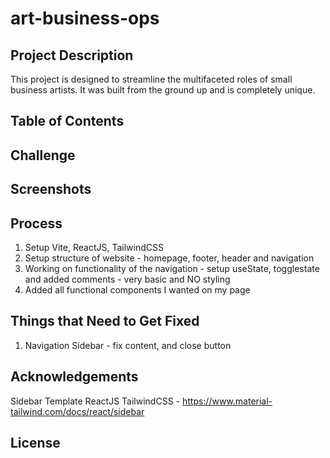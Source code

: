 # art-business-ops

## Project Description
This project is designed to streamline the multifaceted roles of small business artists. It was built from the ground up and is completely unique.

## Table of Contents

## Challenge

## Screenshots

## Process

1. Setup Vite, ReactJS, TailwindCSS
2. Setup structure of website - homepage, footer, header and navigation
3. Working on functionality of the navigation - setup useState, togglestate and added comments - very basic and NO styling
4. Added all functional components I wanted on my page

## Things that Need to Get Fixed

1. Navigation Sidebar - fix content, and close button

## Acknowledgements

Sidebar Template ReactJS TailwindCSS - https://www.material-tailwind.com/docs/react/sidebar

## License
